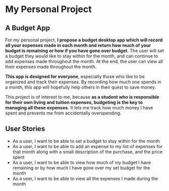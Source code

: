 # My Personal Project

## A Budget App

For my personal project, **I propose a budget desktop app which will record all your expenses made in each month and 
return how much of your budget is remaining or how if you have gone over budget**. The user will set a budget they would
like to stay within for the month, and can continue to add expenses made throughout the month. At the end, the user can 
view all their expenses made throughout the month.

**This app is designed for everyone**, especially those who like to be organized and track their expenses. By recording 
how much one spends in a month, this app will hopefully help others in their quest to save money.

This project is of interest to me, because **as a student who is responsible for their own living and tuition expenses, 
budgeting is the key to managing all these expenses**. It lets me track how much money I have spent and prevents me from 
accidentally overspending. 

## User Stories
- As a user, I want to be able to set a budget to stay within for the month
- As a user, I want to be able to add an expense to my list of expenses for that month along with a small description of
  the purchase, and the price spent
- As a user, I want to be able to view how much of my budget I have remaining or by how much I have gone over my set 
  budget for the month
- As a user, I want to be able to view all the expenses I made during the month

